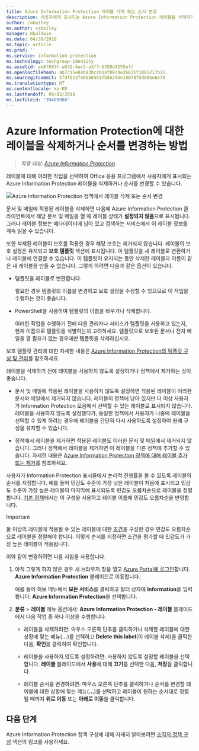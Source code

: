 ```yaml
---
title: Azure Information Protection 레이블 삭제 또는 순서 변경
description: 사용자에게 표시되는 Azure Information Protection 레이블을 삭제하거나 순서를 변경할 수 있습니다.
author: cabailey
ms.author: cabailey
manager: mbaldwin
ms.date: 04/30/2018
ms.topic: article
ms.prod: ''
ms.service: information-protection
ms.technology: techgroup-identity
ms.assetid: ae0f603f-a632-4ac5-a3f7-6358d4255eff
ms.openlocfilehash: ab7c15e84b83bccb1af08c0e26631f1885217b11
ms.sourcegitcommit: 5fdf013fe05b65517b56245e1807875d80be6e70
ms.translationtype: HT
ms.contentlocale: ko-KR
ms.lasthandoff: 08/03/2018
ms.locfileid: "39489986"
---
```

# <a name="how-to-delete-or-reorder-a-label-for-azure-information-protection"></a>Azure Information Protection에 대한 레이블을 삭제하거나 순서를 변경하는 방법

>*적용 대상: [Azure Information Protection](https://azure.microsoft.com/pricing/details/information-protection)*

레이블에 대해 이러한 작업을 선택하여 Office 응용 프로그램에서 사용자에게 표시되는 Azure Information Protection 레이블을 삭제하거나 순서를 변경할 수 있습니다.

![Azure Information Protection 정책에서 레이블 삭제 또는 순서 변경](./media/info-protect-contextmenu.png)

문서 및 메일에 적용된 레이블을 삭제하면 다음에 Azure Information Protection 클라이언트에서 해당 문서 및 메일을 열 때 레이블 상태가 **설정되지 않음**으로 표시됩니다. 그러나 레이블 정보는 메타데이터에 남아 있고 검색하는 서비스에서 이 레이블 정보를 계속 읽을 수 있습니다.

또한 삭제된 레이블이 보호를 적용한 경우 해당 보호는 제거되지 않습니다. 레이블의 보호 설정은 유지되고 **보호 템플릿** 섹션에 표시됩니다. 이 템플릿을 새 레이블로 변환하거나 레이블에 연결할 수 있습니다. 이 템플릿이 유지되는 동안 삭제한 레이블과 이름이 같은 새 레이블을 만들 수 없습니다. 그렇게 하려면 다음과 같은 옵션이 있습니다.

- 템플릿을 레이블로 변환합니다. 
    
    필요한 경우 템플릿의 이름을 변경하고 보호 설정을 수정할 수 있으므로 이 작업을 수행하는 것이 좋습니다.

- PowerShell을 사용하여 템플릿의 이름을 바꾸거나 삭제합니다.
    
    이러한 작업을 수행하기 전에 다른 관리자나 서비스가 템플릿을 사용하고 있는지, 현재 이름으로 템플릿을 식별하는지 고려하세요. 템플릿으로 보호된 문서나 전자 메일을 열 필요가 없는 경우에만 템플릿을 삭제하십시오.

보호 템플릿 관리에 대한 자세한 내용은 [Azure Information Protection의 템플릿 구성 및 관리](configure-policy-templates.md)를 참조하세요.

레이블을 삭제하기 전에 레이블을 사용하지 않도록 설정하거나 정책에서 제거하는 것이 좋습니다.
    
- 문서 및 메일에 적용된 레이블을 사용하지 않도록 설정하면 적용된 레이블이 이러한 문서와 메일에서 제거되지 않습니다. 레이블이 정책에 남아 있지만 더 이상 사용자가 Information Protection 모음에서 선택할 수 있는 레이블로 표시되지 않습니다. 레이블을 사용하지 않도록 설정했다가, 동일한 정책에서 사용자가 나중에 레이블을 선택할 수 있게 하려는 경우에 레이블을 간단히 다시 사용하도록 설정하여 원래 구성을 유지할 수 있습니다.

- 정책에서 레이블을 제거하면 적용된 레이블도 이러한 문서 및 메일에서 제거되지 않습니다. 그러나 정책에서 레이블을 제거하면 이 레이블을 다른 정책에 추가할 수 있습니다. 자세한 내용은 [Azure Information Protection 정책에 대해 레이블 추가 또는 제거](configure-policy-add-remove-label.md)를 참조하세요.

사용자가 Information Protection 표시줄에서 논리적 진행률을 볼 수 있도록 레이블의 순서를 지정합니다. 예를 들어 민감도 수준이 가장 낮은 레이블이 처음에 표시되고 민감도 수준이 가장 높은 레이블이 마지막에 표시되도록 민감도 오름차순으로 레이블을 정렬합니다. [기본 정책](configure-policy-default.md)에서는 이 구성을 사용하고 레이블 이름에 민감도 오름차순을 반영합니다.

> [!IMPORTANT]
>둘 이상의 레이블에 적용될 수 있는 레이블에 대한 [조건](configure-policy-classification.md)을 구성한 경우 민감도 오름차순으로 레이블을 정렬해야 합니다. 이렇게 순서를 지정하면 조건을 평가할 때 민감도가 가장 높은 레이블이 적용됩니다.


이와 같이 변경하려면 다음 지침을 사용합니다.

1. 아직 그렇게 하지 않은 경우 새 브라우저 창을 열고 [Azure Portal에 로그인](configure-policy.md#signing-in-to-the-azure-portal)합니다. **Azure Information Protection** 블레이드로 이동합니다. 
    
    예를 들어 허브 메뉴에서 **모든 서비스**를 클릭하고 필터 상자에 **Information**을 입력합니다. **Azure Information Protection**을 선택합니다.

2. **분류** > **레이블** 메뉴 옵션에서: **Azure Information Protection - 레이블** 블레이드에서 다음 작업 중 하나 이상을 수행합니다. 

    - 레이블을 삭제하려면: 마우스 오른쪽 단추를 클릭하거나 삭제할 레이블에 대한 상황에 맞는 메뉴(**...**)를 선택하고 **Delete this label**(이 레이블 삭제)을 클릭한 다음, **확인**을 클릭하여 확인합니다. 

    - 레이블을 사용하지 않도록 설정하려면: 사용하지 않도록 설정할 레이블을 선택합니다. **레이블** 블레이드에서 **사용**에 대해 **끄기**를 선택한 다음, **저장**을 클릭합니다.

    - 레이블 순서를 변경하려면: 마우스 오른쪽 단추를 클릭하거나 순서를 변경할 레이블에 대한 상황에 맞는 메뉴(**...**)를 선택하고 레이블이 원하는 순서대로 정렬될 때까지 **위로 이동** 또는 **아래로 이동**을 클릭합니다.  

## <a name="next-steps"></a>다음 단계

Azure Information Protection 정책 구성에 대해 자세히 알아보려면 [조직의 정책 구성](configure-policy.md#configuring-your-organizations-policy) 섹션의 링크를 사용하세요.  


